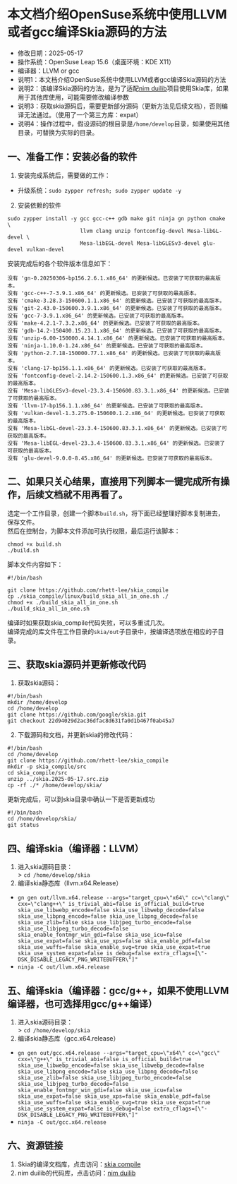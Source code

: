 # 本文档介绍OpenSuse系统中使用LLVM或者gcc编译Skia源码的方法 - 修改日期：2025-05-17 - 操作系统：OpenSuse Leap 15.6（桌面环境：KDE X11） - 编译器：LLVM or gcc - 说明1：本文档介绍OpenSuse系统中使用LLVM或者gcc编译Skia源码的方法 - 说明2：该编译Skia源码的方法，是为了适配[nim duilib](https://github.com/rhett-lee/nim_duilib)项目使用Skia库，如果用于其他库使用，可能需要修改编译参数 - 说明3：获取skia源码后，需要更新部分源码（更新方法见后续文档），否则编译无法通过。（使用了一个第三方库：expat） - 说明4：操作过程中，假设源码的根目录是`/home/develop`目录，如果使用其他目录，可替换为实际的目录。## 一、准备工作：安装必备的软件1. 安装完成系统后，需要做的工作：    - 升级系统：`sudo zypper refresh; sudo zypper update -y`  2. 安装依赖的软件```sudo zypper install -y gcc gcc-c++ gdb make git ninja gn python cmake \                       llvm clang unzip fontconfig-devel Mesa-libGL-devel \                       Mesa-libEGL-devel Mesa-libGLESv3-devel glu-devel vulkan-devel```安装完成后的各个软件版本信息如下：```没有 'gn-0.20250306-bp156.2.6.1.x86_64' 的更新候选。已安装了可获取的最高版本。没有 'gcc-c++-7-3.9.1.x86_64' 的更新候选。已安装了可获取的最高版本。没有 'cmake-3.28.3-150600.1.1.x86_64' 的更新候选。已安装了可获取的最高版本。没有 'git-2.43.0-150600.3.9.1.x86_64' 的更新候选。已安装了可获取的最高版本。没有 'gcc-7-3.9.1.x86_64' 的更新候选。已安装了可获取的最高版本。没有 'make-4.2.1-7.3.2.x86_64' 的更新候选。已安装了可获取的最高版本。没有 'gdb-14.2-150400.15.23.1.x86_64' 的更新候选。已安装了可获取的最高版本。没有 'unzip-6.00-150000.4.14.1.x86_64' 的更新候选。已安装了可获取的最高版本。没有 'ninja-1.10.0-1.24.x86_64' 的更新候选。已安装了可获取的最高版本。没有 'python-2.7.18-150000.77.1.x86_64' 的更新候选。已安装了可获取的最高版本。没有 'clang-17-bp156.1.1.x86_64' 的更新候选。已安装了可获取的最高版本。没有 'fontconfig-devel-2.14.2-150600.1.3.x86_64' 的更新候选。已安装了可获取的最高版本。没有 'Mesa-libGLESv3-devel-23.3.4-150600.83.3.1.x86_64' 的更新候选。已安装了可获取的最高版本。没有 'llvm-17-bp156.1.1.x86_64' 的更新候选。已安装了可获取的最高版本。没有 'vulkan-devel-1.3.275.0-150600.1.2.x86_64' 的更新候选。已安装了可获取的最高版本。没有 'Mesa-libGL-devel-23.3.4-150600.83.3.1.x86_64' 的更新候选。已安装了可获取的最高版本。没有 'Mesa-libEGL-devel-23.3.4-150600.83.3.1.x86_64' 的更新候选。已安装了可获取的最高版本。没有 'glu-devel-9.0.0-8.45.x86_64' 的更新候选。已安装了可获取的最高版本。```## 二、如果只关心结果，直接用下列脚本一键完成所有操作，后续文档就不用再看了。选定一个工作目录，创建一个脚本`build.sh`，将下面已经整理好脚本复制进去，保存文件。    然后在控制台，为脚本文件添加可执行权限，最后运行该脚本： ```chmod +x build.sh./build.sh```脚本文件内容如下：    ```#!/bin/bashgit clone https://github.com/rhett-lee/skia_compilecp ./skia_compile/linux/build_skia_all_in_one.sh ./chmod +x ./build_skia_all_in_one.sh./build_skia_all_in_one.sh```编译时如果获取skia_compile代码失败，可以多重试几次。    编译完成的库文件在工作目录的`skia/out`子目录中，按编译选项放在相应的子目录。    ## 三、获取skia源码并更新修改代码1. 获取skia源码：    ```#!/bin/bashmkdir /home/develop  cd /home/developgit clone https://github.com/google/skia.gitgit checkout 22d94029d2ac36dfac8d631fa0d1b467f0ab45a7```2. 下载源码和文档，并更新skia的修改代码：    ```#!/bin/bashcd /home/developgit clone https://github.com/rhett-lee/skia_compilemkdir -p skia_compile/srccd skia_compile/srcunzip ../skia.2025-05-17.src.zipcp -rf ./* /home/develop/skia/``` 更新完成后，可以到skia目录中确认一下是否更新成功```#!/bin/bashcd /home/develop/skia/git status``` ## 四、编译skia（编译器：LLVM）1. 进入skia源码目录：    \> `cd /home/develop/skia`2. 编译skia静态库（llvm.x64.Release） - `gn gen out/llvm.x64.release --args="target_cpu=\"x64\" cc=\"clang\" cxx=\"clang++\" is_trivial_abi=false is_official_build=true skia_use_libwebp_encode=false skia_use_libwebp_decode=false skia_use_libpng_encode=false skia_use_libpng_decode=false skia_use_zlib=false skia_use_libjpeg_turbo_encode=false skia_use_libjpeg_turbo_decode=false skia_enable_fontmgr_win_gdi=false skia_use_icu=false skia_use_expat=false skia_use_xps=false skia_enable_pdf=false skia_use_wuffs=false skia_enable_svg=true skia_use_expat=true skia_use_system_expat=false is_debug=false extra_cflags=[\"-DSK_DISABLE_LEGACY_PNG_WRITEBUFFER\"]"`     - `ninja -C out/llvm.x64.release` ## 五、编译skia（编译器：gcc/g++，如果不使用LLVM编译器，也可选择用gcc/g++编译）1. 进入skia源码目录：    \> `cd /home/develop/skia`2. 编译skia静态库（gcc.x64.release） - `gn gen out/gcc.x64.release --args="target_cpu=\"x64\" cc=\"gcc\" cxx=\"g++\" is_trivial_abi=false is_official_build=true skia_use_libwebp_encode=false skia_use_libwebp_decode=false skia_use_libpng_encode=false skia_use_libpng_decode=false skia_use_zlib=false skia_use_libjpeg_turbo_encode=false skia_use_libjpeg_turbo_decode=false skia_enable_fontmgr_win_gdi=false skia_use_icu=false skia_use_expat=false skia_use_xps=false skia_enable_pdf=false skia_use_wuffs=false skia_enable_svg=true skia_use_expat=true skia_use_system_expat=false is_debug=false extra_cflags=[\"-DSK_DISABLE_LEGACY_PNG_WRITEBUFFER\"]"`     - `ninja -C out/gcc.x64.release`## 六、资源链接1. Skia的编译文档库，点击访问：[skia compile](https://github.com/rhett-lee/skia_compile) 2. nim duilib的代码库，点击访问：[nim duilib](https://github.com/rhett-lee/nim_duilib) 